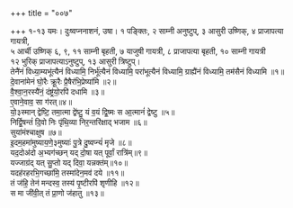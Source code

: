 +++
title = "००७"

+++
१-१३ यमः। दुःष्वप्ननाशनं, उषा। १ पङ्क्तिः, २ साम्नी अनुष्टुप्, ३ आसुरी उष्णिक्, ४ प्राजापत्या गायत्री,  
५ आर्ची उष्णिक् ६, ९, ११ साम्नी बृहती, ७ याजुषी गायत्री, ८ प्राजापत्या बृहती, १० साम्नी गायत्री  
१२ भुरिक् प्राजापत्याऽनुष्टुप्, १३ आसुरी त्रिष्टुप्।  
तेनै॑नं विध्या॒म्यभू॑त्यैनं विध्यामि॒ निर्भू॑त्यैनं विध्यामि॒ परा॑भूत्यैनं विध्यामि॒ ग्राह्यै॑नं विध्यामि॒ तम॑सैनं विध्यामि ॥१॥  
दे॒वाना॑मेनं घो॒रैः क्रू॒रैः प्रै॒षैर॑भि॒प्रेष्या॑मि ॥२॥  
वै॒श्वा॒न॒रस्यै॑नं॒ दंष्ट्र॑यो॒रपि॑ दधामि ॥३॥  
ए॒वाने॒वाव॒ सा ग॑रत्॥४॥  
यो॒३स्मान् द्वेष्टि॒ तमा॒त्मा द्वे॑ष्टु॒ यं व॒यं द्वि॒ष्मः स आ॒त्मानं॑ द्वेष्टु ॥५॥  
निर्द्वि॒षन्तं॑ दि॒वो निः पृ॑थि॒व्या निर॒न्तरि॑क्षाद् भजाम ॥६॥  
सुया॑मंश्चाक्षुष ॥७॥  
इ॒दम॒हमा॑मुष्याय॒णे॒३मुष्याः॑ पु॒त्रे दु॒ष्वप्न्यं॑ मृजे ॥८॥  
यद॒दोअ॑दो अ॒भ्यग॑च्छन् यद् दो॒षा यत् पूर्वां॒ रात्रि॑म्॥९॥  
यज्जाग्र॑द् यत् सु॒प्तो यद् दिवा॒ यन्नक्त॑म्॥१०॥  
यदह॑रहरभि॒गच्छा॑मि॒ तस्मा॑देन॒मव॑ दये ॥११॥  
तं ज॑हि॒ तेन॑ मन्दस्व॒ तस्य॑ पृ॒ष्टीरपि॑ शृणीहि ॥१२॥  
स मा जी॑वी॒त् तं प्रा॒णो ज॑हातु ॥१३॥